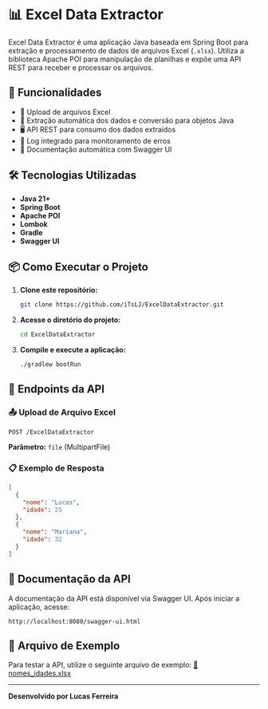 # 📊 Excel Data Extractor

Excel Data Extractor é uma aplicação Java baseada em Spring Boot para extração e processamento de dados de arquivos Excel (`.xlsx`). Utiliza a biblioteca Apache POI para manipulação de planilhas e expõe uma API REST para receber e processar os arquivos.

## 🚀 Funcionalidades
- 📂 Upload de arquivos Excel
- 🔄 Extração automática dos dados e conversão para objetos Java
- 🖥️ API REST para consumo dos dados extraídos
- 📝 Log integrado para monitoramento de erros
- 📑 Documentação automática com Swagger UI

## 🛠 Tecnologias Utilizadas
- **Java 21+**
- **Spring Boot**
- **Apache POI**
- **Lombok**
- **Gradle**
- **Swagger UI**

## 📦 Como Executar o Projeto

1. **Clone este repositório:**
   ```bash
   git clone https://github.com/iTsLJ/ExcelDataExtractor.git
   ```
2. **Acesse o diretório do projeto:**
   ```bash
   cd ExcelDataExtractor
   ```
3. **Compile e execute a aplicação:**
   ```bash
   ./gradlew bootRun
   ```

## 📡 Endpoints da API

### 📤 Upload de Arquivo Excel
```http
POST /ExcelDataExtractor
```
**Parâmetro:** `file` (MultipartFile)

### 📋 Exemplo de Resposta
```json
[
  {
    "nome": "Lucas",
    "idade": 25
  },
  {
    "nome": "Mariana",
    "idade": 32
  }
]
```

## 📖 Documentação da API
A documentação da API está disponível via Swagger UI. Após iniciar a aplicação, acesse:
```
http://localhost:8080/swagger-ui.html
```
## 📁 Arquivo de Exemplo
Para testar a API, utilize o seguinte arquivo de exemplo:
[📄 nomes_idades.xlsx](exemple/nomes_idades.xlsx)

---
**Desenvolvido por Lucas Ferreira** 
